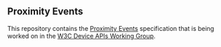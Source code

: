 ## Proximity Events

This repository contains the
[Proximity Events](https://w3c.github.com/proximity/)
specification that is being worked on in the
[W3C Device APIs Working Group](http://www.w3.org/2009/dap/).